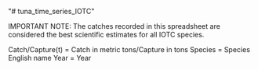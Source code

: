 "# tuna_time_series_IOTC" 

IMPORTANT NOTE: The catches recorded in this spreadsheet are considered the best scientific estimates for all IOTC species.

Catch/Capture(t) = Catch in metric tons/Capture in tons
Species	= Species English name
Year = Year
